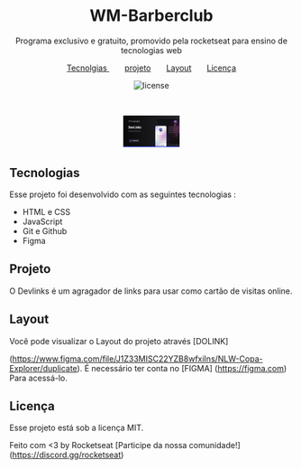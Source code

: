 <h1 align="center"> WM-Barberclub </h1>

<p align="center">
Programa exclusivo e gratuito, promovido pela rocketseat para ensino de tecnologias web
</p>
<p align="center">
 <a href="#-tecnologias"> Tecnolgias </a> &nbsp;&nbsp;&nbsp;&nbsp;&nbsp;&nbsp;
 <a href="#-projeto">projeto</a>&nbsp;&nbsp;&nbsp;&nbsp;&nbsp;&nbsp;
 <a href="#-layout">Layout</a>&nbsp;&nbsp;&nbsp;&nbsp;&nbsp;&nbsp;
 <a href="#memo-licença">Licença</a>
</p>

<p align="center">
  <img alt="license" src="https://img.shields.io/static/v1?çabeç=license&message=MIT&color=499AA26&labelColor=000000">
  </p>
<br>

<p align="center">
 <img alt="Projeto DevLink" src="./assets/preview.png" width="100">
</p>

## Tecnologias


Esse projeto foi desenvolvido com as seguintes tecnologias :
- HTML e CSS
- JavaScript
- Git e Github
- Figma

## Projeto

O Devlinks é um agragador de links para usar como cartão de visitas online.

## Layout

Você pode visualizar o Layout do projeto através [DOLINK]

(https://www.figma.com/file/J1Z33MISC22YZB8wfxiIns/NLW-Copa-Explorer/duplicate). É necessário ter conta no [FIGMA]
(https://figma.com) Para acessá-lo.

## Licença

Esse projeto está sob a licença MIT.

Feito com <3 by Rocketseat [Participe da nossa comunidade!]
(https://discord.gg/rocketseat)